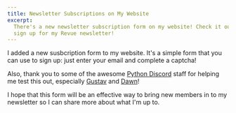 ```yaml
---
title: Newsletter Subscriptions on My Website
excerpt:
  There's a new newsletter subscription form on my website! Check it out and
  sign up for my Revue newsletter!
---
```


I added a new susbcription form to my website. It's a simple form that you can
use to sign up: just enter your email and complete a captcha!

Also, thank you to some of the awesome
[Python Discord](https://www.pythondiscord.com/) staff for helping me test this
out, especially [Gustav](https://twitter.com/gustavodinger) and
[Dawn](https://twitter.com/dawnofmidnight_)!

I hope that this form will be an effective way to bring new members in to my
newsletter so I can share more about what I'm up to.
